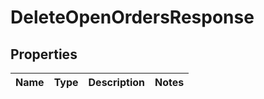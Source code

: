 

# DeleteOpenOrdersResponse


## Properties

| Name | Type | Description | Notes |
|------------ | ------------- | ------------- | -------------|



